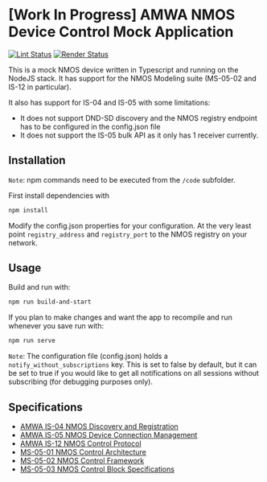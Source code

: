 # \[Work In Progress\] AMWA NMOS Device Control Mock Application

[![Lint Status](https://github.com/AMWA-TV/nmos-device-control-mock/workflows/Lint/badge.svg)](https://github.com/AMWA-TV/nmos-device-control-mock/actions?query=workflow%3ALint)
[![Render Status](https://github.com/AMWA-TV/nmos-device-control-mock/workflows/Render/badge.svg)](https://github.com/AMWA-TV/nmos-device-control-mock/actions?query=workflow%3ARender)

<!-- INTRO-START -->

This is a mock NMOS device written in Typescript and running on the NodeJS stack. It has support for the NMOS Modeling suite (MS-05-02 and IS-12 in particular).

It also has support for IS-04 and IS-05 with some limitations:

* It does not support DND-SD discovery and the NMOS registry endpoint has to be configured in the config.json file
* It does not support the IS-05 bulk API as it only has 1 receiver currently.

## Installation

`Note`: npm commands need to be executed from the `/code` subfolder.

First install dependencies with

```bash
npm install
```

Modify the config.json properties for your configuration.
At the very least point `registry_address` and `registry_port` to the NMOS registry on your network.

## Usage

Build and run with:

```bash
npm run build-and-start
```

If you plan to make changes and want the app to recompile and run whenever you save run with:

```bash
npm run serve
```

`Note`: The configuration file (config.json) holds a `notify_without_subscriptions` key. This is set to false by default, but it can be set to true if you would like to get all notifications on all sessions without subscribing (for debugging purposes only).

## Specifications

* [AMWA IS-04 NMOS Discovery and Registration](https://specs.amwa.tv/is-04)
* [AMWA IS-05 NMOS Device Connection Management](https://specs.amwa.tv/is-05)
* [AMWA IS-12 NMOS Control Protocol](https://specs.amwa.tv/is-12)
* [MS-05-01 NMOS Control Architecture](https://specs.amwa.tv/ms-05-01)
* [MS-05-02 NMOS Control Framework](https://specs.amwa.tv/ms-05-02)
* [MS-05-03 NMOS Control Block Specifications](https://specs.amwa.tv/ms-05-03)

<!-- INTRO-END -->
